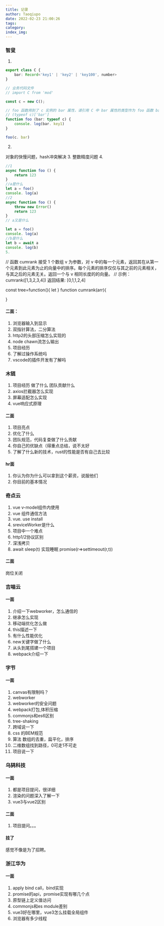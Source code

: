 ```yaml
---
title: 记录
author: Taoqiupo
date: 2022-02-23 21:00:26
tags:
category:
index_img:
---
```

### 智叟
1. 
```typescript
export class C {
    bar: Record<'key1' | 'key2' | 'key100', number>
}

// 业务代码文件
// import C from 'mod'

const c = new C();

// foo 函数用到了 c 实例的 bar 属性，请引用 C 中 bar 属性的类型作为 foo 函数 bar 参数的类型
// (typeof c)['bar']
function foo (bar: typeof c) {
    console. log(bar. key1)
}

foo(c. bar)
```
2. 
对象的快慢问题，hash冲突解决
3. 
整数精度问题
4. 
```javascript
//1
async function foo () {
    return 123
}
//a是什么
let a = foo()
console. log(a)
//2
async function foo () {
    throw new Error()
    return 123
}
// a又是什么

let a = foo()
console. log(a)
//b是什么
let b = await a
console. log(b)
5. 
```
// 函数 cumrank 接受 1 个数组 v 为参数，对 v 中的每一个元素，返回其在从第一个元素到此元素为止的向量中的排序。每个元素的排序仅仅与其之前的元素相关，与其之后的元素无关。返回一个与 v 相同长度的的向量。
// 示例：cumrank([1,3,2,3,4]) 返回结果: [0,1,1,2,4]

const tree=function(){
    let
}
function cumrank(arr){
    
}
#### 二面：
1. 浏览器输入到显示
2. 双指针算法，二分算法
3. http2的头部压缩怎么实现的
4. node chawn流怎么输出
5. 项目经历
6. 了解过操作系统吗
7. vscode的插件开发有了解吗

### 木链
1. 项目经历 做了什么 团队贡献什么
2. axios拦截器怎么实现
3. 屏幕适配怎么实现
4. vue响应式原理
#### 二面
1. 项目亮点
2. 优化了什么
3. 团队规范，代码复查做了什么贡献
4. 你自己的优缺点（得重点总结，说不太好
5. 了解了什么新的技术，rust的性能是否有自己去比较
#### hr面
1. 你认为你为什么可以拿到这个薪资，说服他们
2. 你目前的基本情况

### 奇点云
1. vue v-model组件内使用
2. vue 组件通信方法
3. vue. use install
4. sreviceWorker是什么
5. 项目中一个难点
6. http1/2协议区别
7. 深浅拷贝
8. await sleep(t) 实现睡眠 promise(r=>settimeout(r,t))
#### 二面
岗位关闭

### 吉喵云
#### 一面
1. 介绍一下webworker，怎么通信的
2. 继承怎么实现
3. 移动端优化怎么做
4. this描述一下
5. 有什么性能优化
6. new关键字做了什么
7. 从头到尾搭建一个项目
8. webpack介绍一下

### 字节
#### 一面
1. canvas有限制吗？
2. webworker
3. webworker的安全问题
3. webpack打包,体积压缩
4. commonjs和es6区别
5. tree-shaking
6. 跨域说一下
7. css 的BEM规范
8. 算法 数组的去重，扁平化，排序
9. 二维数组找到路径，0可走1不可走
10. 项目说一下

### 乌鸫科技
#### 一面
1. 都是项目提问，很详细
2. 渲染的问题深入了解一下
3. vue3与vue2区别
#### 二面
1. 项目提问。。。

#### 挂了
感觉不像是为了招聘。

### 浙江华为
#### 一面
1. apply bind call，bind实现
2. promise的api，promise实现有哪几个点
3. 原型链上定义值访问
4. commonjs和es module差别
5. vue3好在哪里，vue3怎么挂载全局组件
6. 浏览器有多少线程

